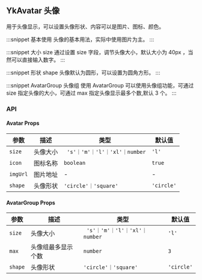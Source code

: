## YkAvatar 头像

用于头像显示，可以设置头像形状、内容可以是图片、图标、颜色。

:::snippet
基本使用
头像的基本用法，实际中使用图片为主。
<AvatarBasic/>
:::

:::snippet
大小 size
通过设置 size 字段，调节头像大小，默认大小为 40px ，当然可以直接输入数字。
<AvatarSize/>
:::

:::snippet
形状 shape
头像默认为圆形，可以设置为圆角方形。
<AvatarShape/>
:::

:::snippet
AvatarGroup 头像组
使用 AvatarGroup 可以使用头像组功能，可通过 size 指定头像的大小，可通过 max 指定头像显示最多个数,默认 3 个。
<AvatarGroup/>
:::

### API

#### Avatar Props

| 参数     | 描述     | 类型                           | 默认值     |
| -------- | -------- | ------------------------------ | ---------- |
| `size`   | 头像大小 | ` 's'｜'m'｜'l'｜'xl'｜number` | `'l'`      |
| `icon`   | 图标名称 | `boolean`                      | `true`     |
| `imgUrl` | 图片地址 | -                              | -          |
| `shape`  | 头像形状 | `'circle'｜'square'`           | `'circle'` |

#### AvatarGroup Props

| 参数    | 描述               | 类型                           | 默认值     |
| ------- | ------------------ | ------------------------------ | ---------- |
| `size`  | 头像大小           | ` 's'｜'m'｜'l'｜'xl'｜number` | `'l'`      |
| `max`   | 头像组最多显示个数 | `number`                       | `3`        |
| `shape` | 头像形状           | `'circle'｜'square'`           | `'circle'` |

